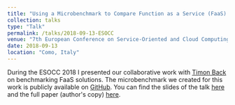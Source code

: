 ```yaml
---
title: "Using a Microbenchmark to Compare Function as a Service (FaaS) Solutions"
collection: talks
type: "Talk"
permalink: /talks/2018-09-13-ESOCC
venue: "7th European Conference on Service-Oriented and Cloud Computing (ESOCC 2018)"
date: 2018-09-13
location: "Como, Italy"
---
```


During the ESOCC 2018 I presented our collaborative work with [Timon Back](http://www.timonback.de/) on benchmarking FaaS solutions. The microbenchmark we created for this work is publicly available on [GitHub](https://github.com/timonback/faas-mubenchmark). You can find the slides of the talk [here](https://vandriko.github.io/files/2018_ESOCC_paper.pdf) and the full paper (author's copy) [here](https://www.rug.nl/research/portal/files/64559463/faas_mubenchmark.pdf).
